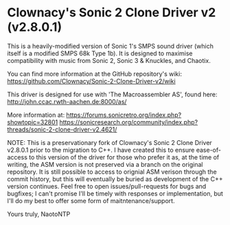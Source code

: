 # Clownacy's Sonic 2 Clone Driver v2 (v2.8.0.1)

This is a heavily-modified version of Sonic 1's SMPS sound driver (which itself is a modified SMPS 68k Type 1b).
It is designed to maximise compatibility with music from Sonic 2, Sonic 3 & Knuckles, and Chaotix.

You can find more information at the GitHub repository's wiki:
https://github.com/Clownacy/Sonic-2-Clone-Driver-v2/wiki

This driver is designed for use with 'The Macroassembler AS', found here:
http://john.ccac.rwth-aachen.de:8000/as/

More information at:
https://forums.sonicretro.org/index.php?showtopic=32801
https://sonicresearch.org/community/index.php?threads/sonic-2-clone-driver-v2.4621/

NOTE: This is a preservationary fork of Clownacy's Sonic 2 Clone Driver v2.8.0.1 prior to the migration to C++.
I have created this to ensure ease-of-access to this version of the driver for those who prefer it as, at the 
time of writing, the ASM version is not preserved via a branch on the original repository. It is still possible 
to access to orignial ASM verison through the commit history, but this will eventually be buried as development 
of the C++ version continues. Feel free to open issues/pull-requests for bugs and bugfixes; I can't promise I'll 
be timely with responses or implementation, but I'll do my best to offer some form of maitntenance/support. 

Yours truly,
  NaotoNTP
